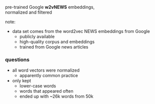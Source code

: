 pre-trained Google **w2vNEWS** embeddings,<br/>normalized and filtered

note:
- data set comes from the word2vec NEWS embeddings from Google
    - publicly available
    - high-quality corpus and embeddings
    - trained from Google news articles

### questions
- all word vectors were normalized
    - apparently common practice
- only kept
    - lower-case words
    - words that appeared often
    - ended up with ~26k words from 50k
